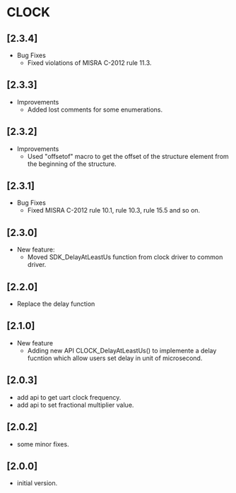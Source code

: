 # CLOCK

## [2.3.4]

- Bug Fixes
  - Fixed violations of MISRA C-2012 rule 11.3.

## [2.3.3]

- Improvements
  - Added lost comments for some enumerations.

## [2.3.2]

- Improvements
  - Used "offsetof" macro to get the offset of the structure element from the
    beginning of the structure.

## [2.3.1]

- Bug Fixes
  - Fixed MISRA C-2012 rule 10.1, rule 10.3, rule 15.5 and so on.

## [2.3.0]

- New feature:
  - Moved SDK_DelayAtLeastUs function from clock driver to common driver.

## [2.2.0]

- Replace the delay function

## [2.1.0]

- New feature
  - Adding new API CLOCK_DelayAtLeastUs() to implemente a delay fucntion which allow
    users set delay in unit of microsecond.

## [2.0.3]

- add api to get uart clock frequency.
- add api to set fractional multiplier value.

## [2.0.2]

- some minor fixes.

## [2.0.0]

- initial version.
